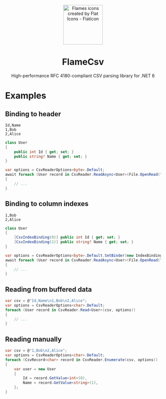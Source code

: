 <p align="center">
  <img
    width="128"
    height="128"
    title="Flames icons created by Flat Icons - Flaticon"
    src="https://user-images.githubusercontent.com/68028366/197605525-a4a8c70f-d757-441b-a26a-adcfaca9ee03.png" />
  <h1 align="center">FlameCsv</h1>
  <p align="center">High-performance RFC 4180-compliant CSV parsing library for .NET 6</p>
</p>

# Examples

## Binding to header
```csv
Id,Name
1,Bob
2,Alice
```
```csharp
class User
{
    public int Id { get; set; }
    public string? Name { get; set; }
}
```
```csharp
var options = CsvReaderOptions<byte>.Default;
await foreach (User record in CsvReader.ReadAsync<User>(File.OpenRead("/home/ovska/test.csv"), options)
{
    // ...
}
```

## Binding to column indexes
```csv
1,Bob
2,Alice
```
```csharp
class User
{
    [CsvIndexBinding(0)] public int Id { get; set; }
    [CsvIndexBinding(1)] public string? Name { get; set; }
}
```
```csharp
var options = CsvReaderOptions<byte>.Default.SetBinder(new IndexBindingProvider<byte>());
await foreach (User record in CsvReader.ReadAsync<User>(File.OpenRead("/home/ovska/test.csv"), options)
{
    // ...
}
```

## Reading from buffered data
```csharp
var csv = @"Id,Name\n1,Bob\n2,Alice";
var options = CsvReaderOptions<char>.Default;
foreach (User record in CsvReader.Read<User>(csv, options))
{
    // ...
}
```

## Reading manually
```csharp
var csv = @"1,Bob\n2,Alice";
var options = CsvReaderOptions<char>.Default;
foreach (CsvRecord<char> record in CsvReader.Enumerate(csv, options))
{
    var user = new User
    {
        Id = record.GetValue<int>(0),
        Name = record.GetValue<string>(1),
    };
}
```
